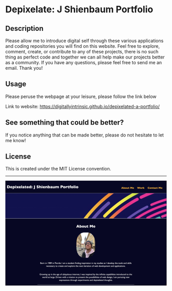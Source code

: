 # Depixelate: J Shienbaum Portfolio

## Description

Please allow me to introduce digital self through these various applications and coding repositories you will find on this website.
Feel free to explore, comment, create, or contribute to any of these projects, there is no such thing as perfect code and together 
we can all help make our projects better as a community. 
If you have any questions, please feel free to send me an email. 
Thank you!

## Usage

Please peruse the webpage at your leisure, please follow the link below

Link to website: https://digitallyintrinsic.github.io/depixelated-a-portfolio/

## See something that could be better?

If you notice anything that can be made better, please do not hesitate to let me know!

## License

This is created under the MIT License convention.

---

![About-me-photo](./assets/images/About-me-screnshot.png "Page Screenshot")